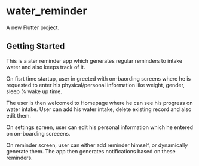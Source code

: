 # water_reminder

A new Flutter project.

## Getting Started

This is a ater reminder app which generates regular reminders to intake water and also keeps track of it.

On fisrt time startup, user in greeted with on-baording screens where he is requested to enter his physical/personal information like weight, gender, sleep % wake up time.

The user is then welcomed to Homepage where he can see his progress on water intake. 
User can add his water intake, delete existing record and also edit them.

On settings screen, user can edit his personal information which he entered on on-boarding screeens.

On reminder screen, user can either add reminder himself, or dynamically generate them. The app then generates notifications based on these reminders.
